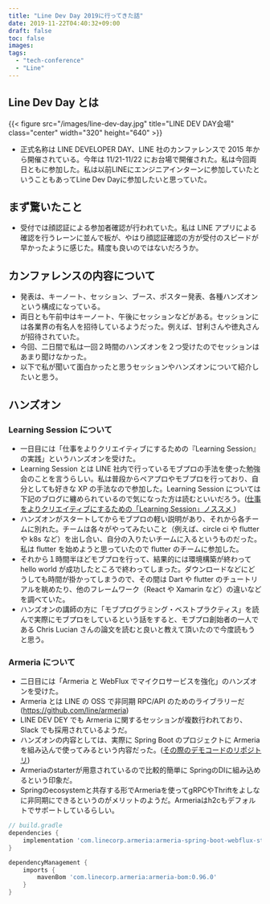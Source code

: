 ```yaml
---
title: "Line Dev Day 2019に行ってきた話"
date: 2019-11-22T04:40:32+09:00
draft: false
toc: false
images:
tags:
  - "tech-conference"
  - "Line"
---
```


## Line Dev Day とは

{{< figure src="/images/line-dev-day.jpg" title="LINE DEV DAY会場" class="center" width="320" height="640" >}}

- 正式名称は LINE DEVELOPER DAY、LINE 社のカンファレンスで 2015 年から開催されている。今年は 11/21-11/22 にお台場で開催された。私は今回両日ともに参加した。私は以前LINEにエンジニアインターンに参加していたということもあってLine Dev Dayに参加したいと思っていた。

## まず驚いたこと

- 受付では顔認証による参加者確認が行われていた。私は LINE アプリによる確認を行うレーンに並んで板が、やはり顔認証確認の方が受付のスピードが早かったように感じた。精度も良いのではないだろうか。

## カンファレンスの内容について

- 発表は、キーノート、セッション、ブース、ポスター発表、各種ハンズオンという構成になっている。
- 両日とも午前中はキーノート、午後にセッションなどがある。セッションには各業界の有名人を招待しているようだった。例えば、甘利さんや徳丸さんが招待されていた。
- 今回、二日間で私は一回２時間のハンズオンを２つ受けたのでセッションはあまり聞けなかった。
- 以下で私が聞いて面白かったと思うセッションやハンズオンについて紹介したいと思う。

## ハンズオン

### Learning Session について

- 一日目には「仕事をよりクリエイティブにするための『Learning Session』の実践」というハンズオンを受けた。
- Learning Session とは LINE 社内で行っているモブプロの手法を使った勉強会のことを言うらしい。私は普段からペアプロやモブプロを行っており、自分としても好きな XP の手法なので参加した。Learning Session については下記のブログに纏められているので気になった方は読むといいだろう。([仕事をよりクリエイティブにするための「Learning Session」ノススメ
  ](https://engineering.linecorp.com/ja/blog/recommend-learning-session/))
- ハンズオンがスタートしてからモブプロの軽い説明があり、それから各チームに別れた。チームは各々がやってみたいこと（例えば、circle ci や flutter や k8s など）を出し合い、自分の入りたいチームに入るというものだった。私は flutter を始めようと思っていたので flutter のチームに参加した。
- それから１時間半ほどモブプロを行って、結果的には環境構築が終わって hello world が成功したところで終わってしまった。ダウンロードなどにどうしても時間が掛かってしまうので、その間は Dart や flutter のチュートリアルを眺めたり、他のフレームワーク（React や Xamarin など）の違いなどを調べていた。
- ハンズオンの講師の方に「モブプログラミング・ベストプラクティス」を読んで実際にモブプロをしているという話をすると、モブプロ創始者の一人である Chris Lucian さんの論文を読むと良いと教えて頂いたので今度読もうと思う。

### Armeria について

- 二日目には「Armeria と WebFlux でマイクロサービスを強化」のハンズオンを受けた。
- Armeria とは LINE の OSS で非同期 RPC/API のためのライブラリーだ(https://github.com/line/armeria)
- LINE DEV DEY でも Armeria に関するセッションが複数行われており、Slack でも採用されているようだ。
- ハンズオンの内容としては、実際に Spring Boot のプロジェクトに Armeria を組み込んで使ってみるという内容だった。([その際のデモコードのリポジトリ](https://github.com/joonhaeng/line-devday-2019-hands-on-src))
- Armeriaのstarterが用意されているので比較的簡単に SpringのDIに組み込めるという印象だ。
- Springのecosystemと共存する形でArmeriaを使ってgRPCやThriftをよしなに非同期にできるというのがメリットのようだ。Armeriaはh2cもデフォルトでサポートしているらしい。

```groovy
// build.gradle
dependencies {
    implementation 'com.linecorp.armeria:armeria-spring-boot-webflux-starter'
}

dependencyManagement {
	imports {
		mavenBom 'com.linecorp.armeria:armeria-bom:0.96.0'
	}
}
```
